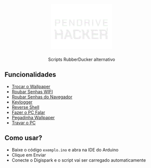 <h1 align="center">
<br>
  <img src="/logo.png" alt="Pendrive Hacker" width="200">
</h1>

<p align="center">Scripts RubberDucker alternativo<br></p>

## Funcionalidades

- [Trocar o Wallpaper](/change-wallpaper)
- [Roubar Senhas WIFI](/h4ck3aeWIFI)
- [Roubar Senhas do Navegador](/password-web)
- [Keylogger](/keylogger)
- [Reverse Shell](/reverse-shell)
- [Fazer o PC Falar](/talker)
- [Pegadinha Wallpaper](/wallpaper-prank)
- [Travar o PC](/crash-pC)

## Como usar?

- Baixe o código `exemplo.ino` e abra na IDE do Arduino
- Clique em Enviar
- Conecte o Digispark e o script vai ser carregado automaticamente
